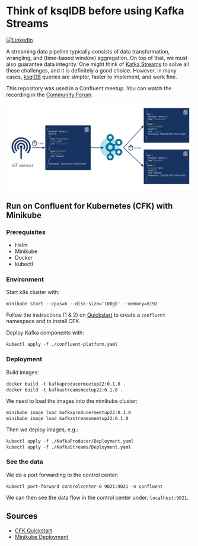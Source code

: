 # Think of ksqlDB before using Kafka Streams

[![LinkedIn][linkedin-shield]][linkedin-url]

A streaming data pipeline typically consists of data transformation, wrangling, and (time-based window) aggregation. On top of that, we must also guarantee data integrity. One might think of [Kafka Streams](https://kafka.apache.org/documentation/streams/) to solve all these challenges, and it is definitely a good choice. However, in many cases, [ksqlDB](https://ksqldb.io/) queries are simpler, faster to implement, and work fine.

This repository was used in a Confluent meetup. You can watch the recording in the [Community Forum](https://forum.confluent.io/t/recording-ready-to-view-speaker-q-a-thread-30-march-2022-think-of-using-ksqldb-before-using-kafka-streams/4450).

![](image.png)


## Run on Confluent for Kubernetes (CFK) with Minikube

### Prerequisites
* Helm
* Minikube
* Docker
* kubectl


### Environment
Start k8s cluster with: 
```shell
minikube start --cpus=6 --disk-size='100gb' --memory=8192
```

Follow the instructions (1 & 2) on [Quickstart](https://docs.confluent.io/operator/current/co-quickstart.html)
to create a `confluent` namespace and to install CFK.

Deploy Kafka components with:
```shell
kubectl apply -f ./confluent-platform.yaml
```

### Deployment

Build images:
```shell
docker build -t kafkaproducermeetup22:0.1.0 .
docker build -t kafkastreamsmeetup22:0.1.0 .
```

We need to load the images into the minikube cluster:
```shell
minikube image load kafkaproducermeetup22:0.1.0
minikube image load kafkastreamsmeetup22:0.1.0
```

Then we deploy images, e.g.:
```shell
kubectl apply -f ./KafkaProducer/Deployment.yaml
kubectl apply -f ./KafkaStreams/Deployment.yaml
```

### See the data


We do a port forwarding to the control center:
```shell
kubectl port-forward controlcenter-0 9021:9021 -n confluent
```
We can then see the data flow in the control center under:
```localhost:9021```. 


## Sources

* [CFK Quickstart](https://docs.confluent.io/operator/current/co-quickstart.html)
* [Minikube Deployment](https://stackoverflow.com/questions/42564058/how-to-use-local-docker-images-with-minikube)


[linkedin-shield]: https://img.shields.io/badge/-LinkedIn-black.svg?style=flat-square&logo=linkedin&colorB=555
[linkedin-url]: https://www.linkedin.com/in/patrick-neff-7bb3b21a4/